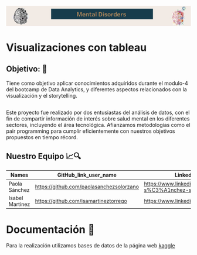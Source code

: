 ![inicio](https://github.com/paolasanchezsolorzano/Modulo-04-Tableau-Pairprogramming/blob/main/imagenes/inicio.png)

# Visualizaciones con tableau

## Objetivo: 🎯
Tiene como objetivo aplicar conocimientos adquiridos durante el modulo-4 del bootcamp de Data Analytics, y  diferentes aspectos relacionados con la visualización y el storytelling.

## 
Este proyecto fue realizado por dos entusiastas del análisis de datos, con el fin de compartir información de interés sobre salud mental en los diferentes sectores, incluyendo el área tecnológica. Afianzamos metodologías como el pair programming para cumplir eficientemente con nuestros objetivos propuestos en tiempo récord.

## Nuestro Equipo 📈🔍

|Names|	GitHub_link_user_name|	Linkedin_link_user_name|
|-----|-------|--------|
|Paola Sánchez|	https://github.com/paolasanchezsolorzano|	https://www.linkedin.com/in/paola-s%C3%A1nchez-sol%C3%B3rzano-5a05751b4/|
|Isabel Martínez|	https://github.com/isamartineztorrego| https://www.linkedin.com/in/isabelmartineztorrego/|


# Documentación  📌
Para la realización utilizamos bases de datos de la página web [kaggle](https://www.kaggle.com/datasets)
